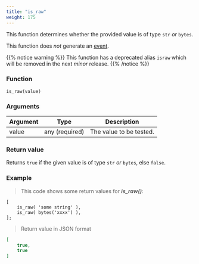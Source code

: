 ```yaml
---
title: "is_raw"
weight: 175
---
```


This function determines whether the provided value is of
type `str` *or* `bytes`.

This function does *not* generate an [event](../../overview/events).

{{% notice warning %}}
This function has a deprecated alias `israw` which will be removed in the next *minor* release.
{{% /notice %}}

### Function

`is_raw(value)`

### Arguments

Argument | Type | Description
-------- | ---- | -----------
value | any (required) | The value to be tested.

### Return value

Returns `true` if the given value is of type `str` *or* `bytes`, else `false`.

### Example

> This code shows some return values for ***is_raw()***:

```thingsdb,json_response
[
    is_raw( 'some string' ),
    is_raw( bytes('xxxx') ),
];
```

> Return value in JSON format

```json
[
    true,
    true
]
```
